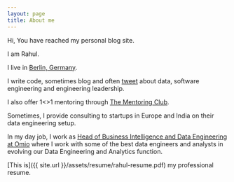 ```yaml
---
layout: page
title: About me 
---
```


Hi, You have reached my personal blog site. 

I am Rahul.

I live in [Berlin, Germany](https://en.wikipedia.org/wiki/Berlin).

I write code, sometimes blog and often [tweet](https://twitter.com/rahulj51) about data, software engineering and engineering leadership.

I also offer 1<>1 mentoring through [The Mentoring Club](https://www.mentoring-club.com/the-mentors/rahul-jain). 

Sometimes, I provide consulting to startups in Europe and India on their data engineering setup.

In my day job, I work as [Head of Business Intelligence and Data Engineering at Omio](https://www.linkedin.com/in/rahul-jain-83055b45/) where I work with some of the best data engineers and analysts in evolving our Data Engineering and Analytics function.

[This is]({{ site.url }}/assets/resume/rahul-resume.pdf) my professional resume. 


